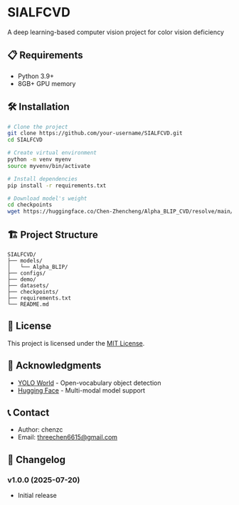 # SIALFCVD

A deep learning-based computer vision project for color vision deficiency


## 📋 Requirements

- Python 3.9+
- 8GB+ GPU memory 

## 🛠️ Installation

```bash
# Clone the project
git clone https://github.com/your-username/SIALFCVD.git
cd SIALFCVD

# Create virtual environment
python -m venv myenv
source myvenv/bin/activate 

# Install dependencies
pip install -r requirements.txt

# Download model's weight
cd checkpoints
wget https://huggingface.co/Chen-Zhencheng/Alpha_BLIP_CVD/resolve/main/pytorch_model.pt
```



## 🏗️ Project Structure

```
SIALFCVD/
├── models/                
│   └── Alpha_BLIP/                       
├── configs/
├── demo/             
├── datasets/                  
├── checkpoints/                        
├── requirements.txt       
└── README.md                         
```

## 📄 License

This project is licensed under the [MIT License](LICENSE).

## 🙏 Acknowledgments


- [YOLO World](https://github.com/AILab-CVC/YOLO-World) - Open-vocabulary object detection
- [Hugging Face](https://huggingface.co/) - Multi-modal model support


## 📞 Contact

- Author: chenzc
- Email: threechen6615@gmail.com

## 🔄 Changelog

### v1.0.0 (2025-07-20)
- Initial release

